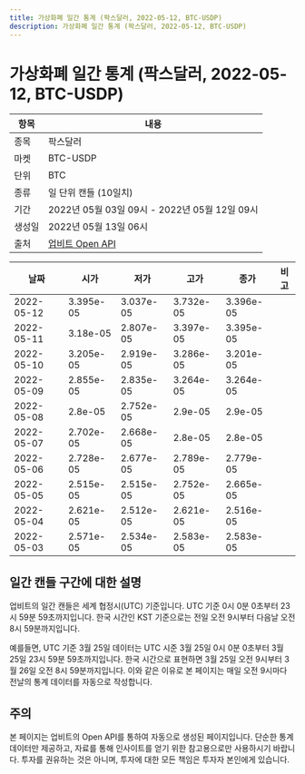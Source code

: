 ```yaml
---
title: 가상화폐 일간 통계 (팍스달러, 2022-05-12, BTC-USDP)
description: 가상화폐 일간 통계 (팍스달러, 2022-05-12, BTC-USDP)
---
```



가상화폐 일간 통계 (팍스달러, 2022-05-12, BTC-USDP)
===

|항목|내용|
|--|--|
|종목|팍스달러|
|마켓|BTC-USDP|
|단위|BTC|
|종류|일 단위 캔들 (10일치)|
|기간|2022년 05월 03일 09시 - 2022년 05월 12일 09시|
|생성일|2022년 05월 13일 06시|
|출처|[업비트 Open API](https://docs.upbit.com)|


|날짜|시가|저가|고가|종가|비고|
|--|--|--|--|--|--|
|2022-05-12|3.395e-05|3.037e-05|3.732e-05|3.396e-05|    |
|2022-05-11|3.18e-05|2.807e-05|3.397e-05|3.395e-05|    |
|2022-05-10|3.205e-05|2.919e-05|3.286e-05|3.201e-05|    |
|2022-05-09|2.855e-05|2.835e-05|3.264e-05|3.264e-05|    |
|2022-05-08|2.8e-05|2.752e-05|2.9e-05|2.9e-05|    |
|2022-05-07|2.702e-05|2.668e-05|2.8e-05|2.8e-05|    |
|2022-05-06|2.728e-05|2.677e-05|2.789e-05|2.779e-05|    |
|2022-05-05|2.515e-05|2.515e-05|2.752e-05|2.665e-05|    |
|2022-05-04|2.621e-05|2.512e-05|2.621e-05|2.516e-05|    |
|2022-05-03|2.571e-05|2.534e-05|2.583e-05|2.583e-05|    |


일간 캔들 구간에 대한 설명
---


업비트의 일간 캔들은 세계 협정시(UTC) 기준입니다. 
UTC 기준 0시 0분 0초부터 23시 59분 59초까지입니다. 
한국 시간인 KST 기준으로는 전일 오전 9시부터 다음날 오전 8시 59분까지입니다. 


예를들면, UTC 기준 3월 25일 데이터는 UTC 시준 3월 25일 0시 0분 0초부터 3월 25일 23시 59분 59초까지입니다. 
한국 시간으로 표현하면 3월 25일 오전 9시부터 3월 26일 오전 8시 59분까지입니다. 
이와 같은 이유로 본 페이지는 매일 오전 9시마다 전날의 통계 데이터를 자동으로 작성합니다. 


주의
---


본 페이지는 업비트의 Open API를 통하여 자동으로 생성된 페이지입니다. 
단순한 통계 데이터만 제공하고, 자료를 통해 인사이트를 얻기 위한 참고용으로만 사용하시기 바랍니다. 
투자를 권유하는 것은 아니며, 투자에 대한 모든 책임은 투자자 본인에게 있습니다. 
